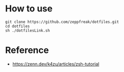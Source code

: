 # How to use
```
git clone https://github.com/zeppfreak/dotfiles.git
cd dotfiles
sh ./dotfilesLink.sh
```
# Reference
- https://zenn.dev/k4zu/articles/zsh-tutorial